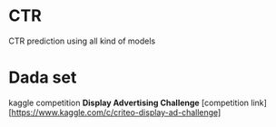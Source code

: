 # CTR
CTR prediction using all kind of models
# Dada set
kaggle competition **Display Advertising Challenge** [competition link][https://www.kaggle.com/c/criteo-display-ad-challenge]
